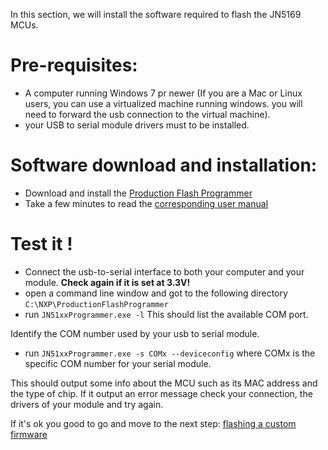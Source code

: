 In this section, we will install the software required to flash the JN5169 MCUs.

# Pre-requisites:

- A computer running Windows 7 pr newer (If you are a Mac or Linux users, you can use a virtualized machine running windows. you will need to forward the usb connection to the virtual machine).
- your USB to serial module drivers must to be installed.


# Software download and installation:

- Download and install the [Production Flash Programmer](https://www.nxp.com/downloads/en/software-development-kits/JN-SW-4107.zip)
- Take a few minutes to read the [corresponding user manual](https://www.nxp.com/docs/en/user-guide/JN-UG-3099.pdf)

# Test it !

- Connect the usb-to-serial interface to both your computer and your module. **Check again if it is set at 3.3V!**
- open a command line window and got to the following directory `C:\NXP\ProductionFlashProgrammer`
- run `JN51xxProgrammer.exe -l` This should list the available COM port. 

Identify the COM number used by your usb to serial module.
- run `JN51xxProgrammer.exe -s COMx --deviceconfig` where COMx is the specific COM number for your serial module.

This should output some info about the MCU such as its MAC address and the type of chip.
If it output an error message check your connection, the drivers of your module and try again.

If it's ok you good to go and move to the next step: [flashing a custom firmware](flash.md)
